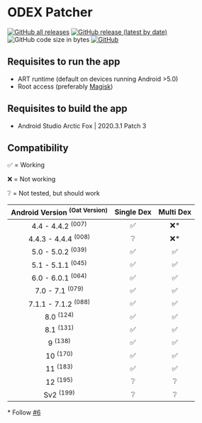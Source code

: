 # ODEX Patcher

[![GitHub all releases](https://img.shields.io/github/downloads/giacomoferretti/odex-patcher/total?color=success)](https://github.com/giacomoferretti/odex-patcher/releases/latest)
[![GitHub release (latest by date)](https://img.shields.io/github/v/release/giacomoferretti/odex-patcher)](https://github.com/giacomoferretti/odex-patcher/releases/latest)
![GitHub code size in bytes](https://img.shields.io/github/languages/code-size/giacomoferretti/odex-patcher)
[![GitHub](https://img.shields.io/github/license/giacomoferretti/odex-patcher?color=blue)](LICENSE)

<!--
[![Average time to resolve an issue](http://isitmaintained.com/badge/resolution/giacomoferretti/odex-patcher.svg)](http://isitmaintained.com/project/giacomoferretti/odex-patcher "Average time to resolve an issue")
[![Percentage of issues still open](http://isitmaintained.com/badge/open/giacomoferretti/odex-patcher.svg)](http://isitmaintained.com/project/giacomoferretti/odex-patcher "Percentage of issues still open")

The ART runtime was first introduced in Android 4.4 as an opt-in experimental option, you could enabled it through Developer options.
Since Android 5.0 it became the standard runtime.

The difference between Dalvik and the ART runtime is that Dalvik is JIT and ART is AOT.
-->

## Requisites to run the app

* ART runtime (default on devices running Android >5.0)
* Root access (preferably [Magisk](https://github.com/topjohnwu/Magisk))

## Requisites to build the app

* Android Studio Arctic Fox | 2020.3.1 Patch 3

## Compatibility

✅ = Working

❌ = Not working

❔ = Not tested, but should work

| Android Version <sup>(Oat Version)</sup> | Single Dex | Multi Dex |
|:-:|:-:|:-:|
| 4.4 - 4.4.2 <sup>(007)</sup>   | ✅ | ❌* |
| 4.4.3 - 4.4.4 <sup>(008)</sup> | ❔ | ❌* |
| 5.0 - 5.0.2 <sup>(039)</sup>   | ✅ | ✅ |
| 5.1 - 5.1.1 <sup>(045)</sup>   | ✅ | ✅ |
| 6.0 - 6.0.1 <sup>(064)</sup>   | ✅ | ✅ |
| 7.0 - 7.1 <sup>(079)</sup>     | ✅ | ✅ |
| 7.1.1 - 7.1.2 <sup>(088)</sup> | ✅ | ✅ |
| 8.0 <sup>(124)</sup>           | ✅ | ✅ |
| 8.1 <sup>(131)</sup>           | ✅ | ✅ |
| 9 <sup>(138)</sup>             | ✅ | ✅ |
| 10 <sup>(170)</sup>            | ✅ | ✅ |
| 11 <sup>(183)</sup>            | ✅ | ✅ |
| 12 <sup>(195)</sup>            | ❔ | ❔ |
| Sv2 <sup>(199)</sup>           | ❔ | ❔ |

\* Follow [#6](https://github.com/giacomoferretti/odex-patcher/issues/6)